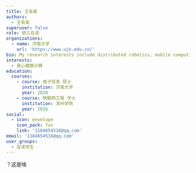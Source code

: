 ```yaml
---
title: 王有冕
authors:
  - 王有冕
superuser: false
role: 研三在读
organizations:
  - name: 济南大学
    url: 'https://www.ujn.edu.cn/'
bio: My research interests include distributed robotics, mobile computing and programmable matter.
interests:
  - 身心健康计算
education:
  courses:
    - course: 电子信息 硕士
      institution: 济南大学
      year: 2020
    - course: 物联网工程 学士
      institution: 滨州学院
      year: 2016
social:
  - icon: envelope
    icon_pack: fas
    link: '1184654516@qq.com'
email: '1184654516@qq.com'
user_groups:
  - 在读学生
---
```

？这是啥